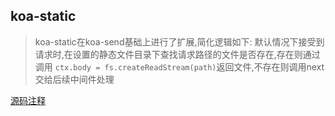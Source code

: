 ## koa-static

> koa-static在koa-send基础上进行了扩展,简化逻辑如下:
默认情况下接受到请求时,在设置的静态文件目录下查找请求路径的文件是否存在,存在则通过调用 `ctx.body = fs.createReadStream(path)`返回文件,不存在则调用next交给后续中间件处理

[源码注释](https://github.com/julyL/Code/Node/blob/master/koa2%E7%9B%B8%E5%85%B3/koa-static/koa-static.js)